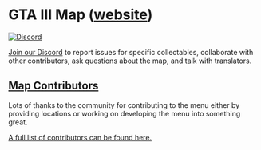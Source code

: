 # GTA III Map ([website](https://jeanropke.github.io/GTA3Map/))
[![Discord](https://img.shields.io/discord/631510938016677889?label=discord)](https://discord.gg/HkU6ugT)


[Join our Discord](https://discord.gg/HkU6ugT) to report issues for specific collectables, collaborate with other contributors, ask questions about the map, and talk with translators.

## [Map Contributors](https://github.com/jeanropke/RDOMap/blob/master/CONTRIBUTORS.md)
Lots of thanks to the community for contributing to the menu either by providing locations or working on developing the menu into something great.

[A full list of contributors can be found here.](https://github.com/jeanropke/RDOMap/blob/master/CONTRIBUTORS.md)
